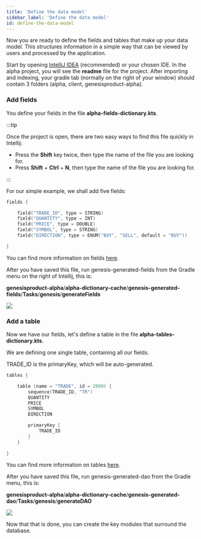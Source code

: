 ```yaml
---
title: 'Define the data model'
sidebar_label: 'Define the data model'
id: define-the-data-model
---
```


Now you are ready to define the fields and tables that make up your data model. This structures information in a simple way that can be viewed by users and processed by the application.

Start by opening [IntelliJ IDEA](https://www.jetbrains.com/idea/) (recommended) or your chosen IDE. In the alpha project, you will see the **readme** file for the project. After importing and indexing, your gradle tab (normally on the right of your window) should contain 3 folders (alpha, client, genesisproduct-alpha).

### Add fields
You define your fields in the file **alpha-fields-dictionary.kts**.



:::tip

Once the project is open, there are two easy ways to find this file quickly in Intellij:

- Press the **Shift** key twice, then type the name of the file you are looking for.
- Press **Shift** + **Ctrl** + **N**, then type the name of the file you are looking for.

:::


For our simple example, we shall add five fields:

```kotlin
fields {

    field("TRADE_ID", type = STRING)
    field("QUANTITY", type = INT)
    field("PRICE", type = DOUBLE)
    field("SYMBOL", type = STRING)
    field("DIRECTION", type = ENUM("BUY", "SELL", default = "BUY"))

}
```

You can find more information on fields [here](/database/fields-tables-views/fields/).

After you have saved this file, run genesis-generated-fields from the Gradle menu on the right of Intellij, this is:

 **genesisproduct-alpha**/**alpha-dictionary-cache**/**genesis-generated-fields**/**Tasks**/**genesis**/**generateFields**

![](/img/build-gradle-kts-fields.png)

### Add a table
Now we have our fields, let's define a table in the file **alpha-tables-dictionary.kts**.

We are defining one single table, containing all our fields.

TRADE_ID is the primaryKey, which will be auto-generated.

```kotlin
tables {

    table (name = "TRADE", id = 2000) {
        sequence(TRADE_ID, "TR")
        QUANTITY
        PRICE
        SYMBOL
        DIRECTION

        primaryKey {
            TRADE_ID
        }
    }
    
}
```

You can find more information on tables [here](/database/fields-tables-views/tables/).

After you have saved this file, run genesis-generated-dao from the Gradle menu, this is:

**genesisproduct-alpha**/**alpha-dictionary-cache**/**genesis-generated-dao**/**Tasks**/**genesis**/**generateDAO**

![](/img/build-gradle-kts-generated-dao.png)

Now that that is done, you can create the key modules that surround the database.